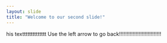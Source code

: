 ```yaml
---
layout: slide
title: "Welcome to our second slide!"
---
```

his textttttttttttttt
Use the left arrow to go back!!!!!!!!!!!!!!!!!!!!!!!!!!!!
